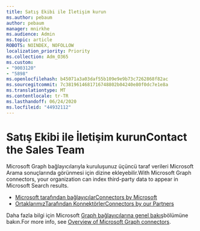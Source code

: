 ```yaml
---
title: Satış Ekibi ile İletişim kurun
ms.author: pebaum
author: pebaum
manager: mnirkhe
ms.audience: Admin
ms.topic: article
ROBOTS: NOINDEX, NOFOLLOW
localization_priority: Priority
ms.collection: Adm_O365
ms.custom:
- "9003120"
- "5898"
ms.openlocfilehash: b45071a3a03daf55b109e9e9b73c7262868f82ac
ms.sourcegitcommit: 7c3819614681716748802b04240e80f0dc7e1e8a
ms.translationtype: MT
ms.contentlocale: tr-TR
ms.lasthandoff: 06/24/2020
ms.locfileid: "44932112"
---
```

# <a name="contact-the-sales-team"></a><span data-ttu-id="ce295-102">Satış Ekibi ile İletişim kurun</span><span class="sxs-lookup"><span data-stu-id="ce295-102">Contact the Sales Team</span></span>

<span data-ttu-id="ce295-103">Microsoft Graph bağlayıcılarıyla kuruluşunuz üçüncü taraf verileri Microsoft Arama sonuçlarında görünmesi için dizine ekleyebilir.</span><span class="sxs-lookup"><span data-stu-id="ce295-103">With Microsoft Graph connectors, your organization can index third-party data to appear in Microsoft Search results.</span></span>

- [<span data-ttu-id="ce295-104">Microsoft tarafından bağlayıcılar</span><span class="sxs-lookup"><span data-stu-id="ce295-104">Connectors by Microsoft</span></span>](https://docs.microsoft.com/microsoftsearch/connectors-gallery#Microsoft)
- [<span data-ttu-id="ce295-105">OrtaklarımızTarafından Konnektörler</span><span class="sxs-lookup"><span data-stu-id="ce295-105">Connectors by our Partners</span></span>](https://docs.microsoft.com/microsoftsearch/connectors-gallery#Partners)

<span data-ttu-id="ce295-106">Daha fazla bilgi için Microsoft [Graph bağlayıcılarına genel bakış](https://docs.microsoft.com/microsoftsearch/connectors-overview)bölümüne bakın.</span><span class="sxs-lookup"><span data-stu-id="ce295-106">For more info, see [Overview of Microsoft Graph connectors](https://docs.microsoft.com/microsoftsearch/connectors-overview).</span></span>
